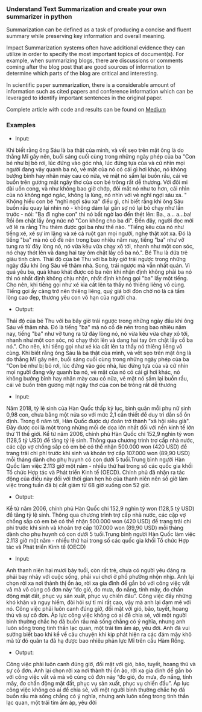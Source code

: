 ### Understand Text Summarization and create your own summarizer in python

Summarization can be defined as a task of producing a concise and fluent summary while preserving key information and overall meaning.

Impact
Summarization systems often have additional evidence they can utilize in order to specify the most important topics of document(s). For example, when summarizing blogs, there are discussions or comments coming after the blog post that are good sources of information to determine which parts of the blog are critical and interesting.

In scientific paper summarization, there is a considerable amount of information such as cited papers and conference information which can be leveraged to identify important sentences in the original paper.

Complete article with code and results can be found on [Medium](https://towardsdatascience.com/understand-text-summarization-and-create-your-own-summarizer-in-python-b26a9f09fc70)


### Examples
- Input: 

Khi biết rằng ông Sáu là ba thật của mình, và vết sẹo trên mặt ông là do thằng Mĩ gây nên, buổi sáng cuối cùng trong những ngày phép của ba "Con bé như bị bỏ rơi, lúc đứng vào góc nhà, lúc đứng tựa của và cứ nhìn mọi người đang vây quanh ba nó, vẻ mặt của nó có cái gì hơi khác, nó không bướng bỉnh hay nhăn mày cau có nữa, vẻ mặt nó sẩm lại buồn rầu, cái vẻ buồn trên gương mặt ngây thơ của con bé trông rất dễ thương. Với đôi mi dài uốn cong, và như không bao giờ chớp, đôi mắt nó như to hơn, cái nhìn của nó không ngơ ngác, không lạ lùng, nó nhìn với vẻ nghĩ ngợi sâu xa. " Không hiểu con bé "nghĩ ngợi sâu xa" điều gì, chỉ biết rằng khi ông Sáu buồn rầu quay lại nhìn nó - không dám lại gần sợ nó lại bỏ chạy như lần trước - nói: "Ba đi nghe con" thì nó bất ngờ lao đến thét lên: Ba., a... a...ba! Rồi ôm chặt lấy ông nức nở "Con không cho ba đi". Đến đây, người đọc mới vỡ lẽ ra rằng Thu thèm được gọi ba như thế nào. "Tiếng kêu của nó như tiếng xé, xé sự im lặng và xé cả ruột gan mọi người, nghe thật xót xa. Đó là tiếng "ba" mà nó cố đè nén trong bao nhiêu năm nay, tiếng "ba" như vỡ tung ra từ đáy lòng nó, nó vừa kêu vừa chạy xô tới, nhanh như một con sóc, nó chạy thót lên và dang hai tay ôm chặt lấy cổ ba nó.". Bé Thu là đứa trẻ giàu tình cảm. Thái độ của bé Thu với ba bây giờ trái ngược trong những ngày đầu khi ông Sáu về thăm nhà. Song, trái ngược mà vẫn nhất quán. Vì quá yêu ba, quá khao khát được có ba nên khi nhận định không phải ba nó thì nó nhất định không chịu nhận, nhất định không gọi "ba" lấy một tiếng. Cho nên, khi tiếng gọi như xé kia cất lên ta thấy nó thiêng liêng vô cùng. Tiếng gọi ấy càng trở nên thiêng liêng, quý giá bởi đón chờ nó là cả tấm lòng cao đẹp, thương yêu con vô hạn của người cha.

- Output: 

Thái độ của bé Thu với ba bây giờ trái ngược trong những ngày đầu khi ông Sáu về thăm nhà. Đó là tiếng "ba" mà nó cố đè nén trong bao nhiêu năm nay, tiếng "ba" như vỡ tung ra từ đáy lòng nó, nó vừa kêu vừa chạy xô tới, nhanh như một con sóc, nó chạy thót lên và dang hai tay ôm chặt lấy cổ ba nó.". Cho nên, khi tiếng gọi như xé kia cất lên ta thấy nó thiêng liêng vô cùng. Khi biết rằng ông Sáu là ba thật của mình, và vết sẹo trên mặt ông là do thằng Mĩ gây nên, buổi sáng cuối cùng trong những ngày phép của ba "Con bé như bị bỏ rơi, lúc đứng vào góc nhà, lúc đứng tựa của và cứ nhìn mọi người đang vây quanh ba nó, vẻ mặt của nó có cái gì hơi khác, nó không bướng bỉnh hay nhăn mày cau có nữa, vẻ mặt nó sẩm lại buồn rầu, cái vẻ buồn trên gương mặt ngây thơ của con bé trông rất dễ thương


- Input: 

Năm 2018, tỷ lệ sinh của Hàn Quốc thấp kỷ lục, bình quân mỗi phụ nữ sinh 0,98 con, chưa bằng một nửa so với mức 2,1 cần thiết để duy trì dân số ổn định. Trong 6 năm tới, Hàn Quốc được dự đoán trở thành "xã hội siêu già". Đây được coi là một trong những mối đe dọa lớn nhất đối với nền kinh tế lớn thứ 11 thế giới. Kể từ năm 2006, chính phủ Hàn Quốc chi 152,9 nghìn tỷ won (128,5 tỷ USD) để tăng tỷ lệ sinh. Thông qua chương trình trợ cấp nhà nước, các cặp vợ chồng sắp có em bé có thể nhận 500.000 won (420 USD) để trang trải chi phí trước khi sinh và khoản trợ cấp 107.000 won (89,90 USD) mỗi tháng dành cho phụ huynh có con dưới 5 tuổi.Trung bình người Hàn Quốc làm việc 2.113 giờ một năm - nhiều thứ hai trong số các quốc gia khối Tổ chức Hợp tác và Phát triển Kinh tế (OECD). Chính phủ đã nhận ra tác động của điều này đối với thời gian hẹn hò của thanh niên nên số giờ làm việc trong tuần đã bị cắt giảm từ 68 giờ xuống còn 52 giờ.

- Output: 

 Kể từ năm 2006, chính phủ Hàn Quốc chi 152,9 nghìn tỷ won (128,5 tỷ USD) để tăng tỷ lệ sinh. Thông qua chương trình trợ cấp nhà nước, các cặp vợ chồng sắp có em bé có thể nhận 500.000 won (420 USD) để trang trải chi phí trước khi sinh và khoản trợ cấp 107.000 won (89,90 USD) mỗi tháng dành cho phụ huynh có con dưới 5 tuổi.Trung bình người Hàn Quốc làm việc 2.113 giờ một năm - nhiều thứ hai trong số các quốc gia khối Tổ chức Hợp tác và Phát triển Kinh tế (OECD)

- Input: 

 Anh thanh niên hai mươi bảy tuổi, còn rất trẻ, chưa có người yêu đáng ra phải bay nhảy với cuộc sống, phải vui chơi ở phố phường nhộn nhịp. Anh lại chọn rời xa nơi thành thị ồn ào, rời xa gia đình để gắn bó với công việc vất vả mà vô cùng cô đơn này “đo gió, đo mưa, đo nắng, tính mây, đo chấn động mặt đất, phục vụ sản xuất, phục vụ chiến đấu”. Công việc đầy những khó khăn và nguy hiểm, đòi hỏi sự tỉ mỉ rất cao, vậy mà anh lại đam mê với nó. Công việc phải luôn canh đúng giờ, đối mặt với gió, bão, tuyết, hoang thú và sự cô đơn. Áp lực công việc không có ai để chia sẻ, với một người bình thường chắc họ đã buồn rầu mà sống chẳng có ý nghĩa, nhưng anh luôn sống trong tinh thần lạc quan, một trái tim ấm áp, yêu đời. Anh đã vui sướng biết bao khi kể về câu chuyện khi kịp phát hiện ra các đám mây khô mà từ đó quân ta đã hạ được bao nhiêu phản lực Mĩ trên cầu Hàm Rồng.
 
- Output: 

Công việc phải luôn canh đúng giờ, đối mặt với gió, bão, tuyết, hoang thú và sự cô đơn. Anh lại chọn rời xa nơi thành thị ồn ào, rời xa gia đình để gắn bó với công việc vất vả mà vô cùng cô đơn này “đo gió, đo mưa, đo nắng, tính mây, đo chấn động mặt đất, phục vụ sản xuất, phục vụ chiến đấu”. Áp lực công việc không có ai để chia sẻ, với một người bình thường chắc họ đã buồn rầu mà sống chẳng có ý nghĩa, nhưng anh luôn sống trong tinh thần lạc quan, một trái tim ấm áp, yêu đời
